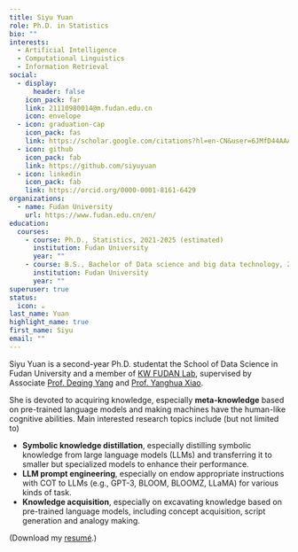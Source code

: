 ```yaml
---
title: Siyu Yuan
role: Ph.D. in Statistics
bio: ""
interests:
  - Artificial Intelligence
  - Computational Linguistics
  - Information Retrieval
social:
  - display:
      header: false
    icon_pack: far
    link: 21110980014@m.fudan.edu.cn
    icon: envelope
  - icon: graduation-cap
    icon_pack: fas
    link: https://scholar.google.com/citations?hl=en-CN&user=6JMfD44AAAAJ
  - icon: github
    icon_pack: fab
    link: https://github.com/siyuyuan
  - icon: linkedin
    icon_pack: fab
    link: https://orcid.org/0000-0001-8161-6429
organizations:
  - name: Fudan University
    url: https://www.fudan.edu.cn/en/
education:
  courses:
    - course: Ph.D., Statistics, 2021-2025 (estimated)
      institution: Fudan University
      year: ""
    - course: B.S., Bachelor of Data science and big data technology, 2017-2021
      institution: Fudan University
      year: ""
superuser: true
status:
  icon: ☕
last_name: Yuan
highlight_name: true
first_name: Siyu
email: ""
---
```

Siyu Yuan is a second-year Ph.D. studentat the School of Data Science in Fudan University and a member of [KW FUDAN Lab](http://kw.fudan.edu.cn/), supervised by Associate [Prof. Deqing Yang](http://kw.fudan.edu.cn/people/yangdeqing/) and [Prof. Yanghua Xiao](http://kw.fudan.edu.cn/people/xiaoyanghua/).

She is devoted to acquiring knowledge, especially **meta-knowledge** based on pre-trained language models and making machines have the human-like cognitive abilities. Main interested research topics include (but not limited to)

* **Symbolic knowledge distillation**, especially distilling symbolic knowledge from large language models (LLMs) and transferring it to smaller but specialized models to enhance their performance.
* **LLM prompt engineering**, especially on endow appropriate instructions with COT to LLMs (e.g., GPT-3, BLOOM, BLOOMZ, LLaMA) for various kinds of task.
* **Knowledge acquisition**, especially on excavating knowledge based on pre-trained language models, including concept acquisition, script generation and analogy making.

(Download my [resumé](http://siyuyuan.github.io/files/CV_English_.pdf).)
